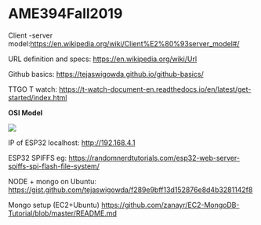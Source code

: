 # AME394Fall2019

Client -server model:https://en.wikipedia.org/wiki/Client%E2%80%93server_model#/

URL definition and specs: https://en.wikipedia.org/wiki/Url

Github basics: https://tejaswigowda.github.io/github-basics/


TTGO T watch: https://t-watch-document-en.readthedocs.io/en/latest/get-started/index.html


<b>OSI Model</b>

<image src='https://blogs.bmc.com/wp-content/uploads/2018/06/osi-model-7-layers-804x1024.png'>


IP of ESP32 localhost:
http://192.168.4.1


ESP32 SPIFFS eg:
https://randomnerdtutorials.com/esp32-web-server-spiffs-spi-flash-file-system/

NODE + mongo on Ubuntu:
https://gist.github.com/tejaswigowda/f289e9bff13d152876e8d4b3281142f8


Mongo setup (EC2+Ubuntu)
https://github.com/zanayr/EC2-MongoDB-Tutorial/blob/master/README.md

